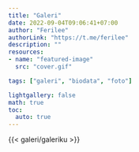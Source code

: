 ```yaml
---
title: "Galeri"
date: 2022-09-04T09:06:41+07:00
author: "Ferilee"
authorLink: "https://t.me/ferilee"
description: ""
resources:
- name: "featured-image"
  src: "cover.gif"

tags: ["galeri", "biodata", "foto"]

lightgallery: false
math: true
toc:
  auto: true
---
```

{{< galeri/galeriku >}}

<!------------------
## Galeri XII MM-A
{{< galeri/galerixiimma >}}

## Galeri XII MM-B
{{< galeri/galerixiimmb >}}

## Galeri XI TKJ
{{< galeri/galerixitkj >}}
